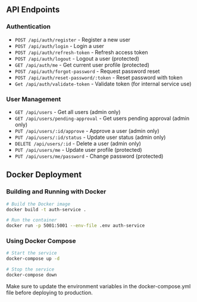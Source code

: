 ## API Endpoints

### Authentication

- `POST /api/auth/register` - Register a new user
- `POST /api/auth/login` - Login a user
- `POST /api/auth/refresh-token` - Refresh access token
- `POST /api/auth/logout` - Logout a user (protected)
- `GET /api/auth/me` - Get current user profile (protected)
- `POST /api/auth/forgot-password` - Request password reset
- `POST /api/auth/reset-password/:token` - Reset password with token
- `Get /api/auth/validate-token` - Validate token (for internal service use)

### User Management

- `GET /api/users` - Get all users (admin only)
- `GET /api/users/pending-approval` - Get users pending approval (admin only)
- `PUT /api/users/:id/approve` - Approve a user (admin only)
- `PUT /api/users/:id/status` - Update user status (admin only)
- `DELETE /api/users/:id` - Delete a user (admin only)
- `PUT /api/users/me` - Update user profile (protected)
- `PUT /api/users/me/password` - Change password (protected)

## Docker Deployment

### Building and Running with Docker

```bash
# Build the Docker image
docker build -t auth-service .

# Run the container
docker run -p 5001:5001 --env-file .env auth-service
```

### Using Docker Compose

```bash
# Start the service
docker-compose up -d

# Stop the service
docker-compose down
```

Make sure to update the environment variables in the docker-compose.yml file before deploying to production.
